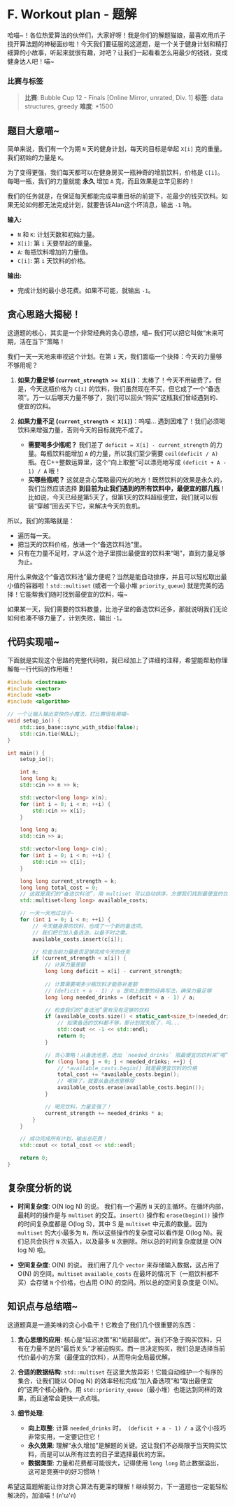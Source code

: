 # F. Workout plan - 题解

哈喵~！各位热爱算法的伙伴们，大家好呀！我是你们的解题猫娘，最喜欢用爪子挠开算法题的神秘面纱啦！今天我们要征服的这道题，是一个关于健身计划和精打细算的小故事，听起来就很有趣，对吧？让我们一起看看怎么用最少的钱钱，变成健身达人吧！喵~

### 比赛与标签
> **比赛**: Bubble Cup 12 - Finals [Online Mirror, unrated, Div. 1]
> **标签**: data structures, greedy
> **难度**: *1500

## 题目大意喵~
简单来说，我们有一个为期 `N` 天的健身计划，每天的目标是举起 `X[i]` 克的重量。我们初始的力量是 `K`。

为了变得更强，我们每天都可以在健身房买一瓶神奇的增肌饮料，价格是 `C[i]`。每喝一瓶，我们的力量就能 **永久** 增加 `A` 克，而且效果是立竿见影的！

我们的任务就是，在保证每天都能完成举重目标的前提下，花最少的钱买饮料。如果无论如何都无法完成计划，就要告诉Alan这个坏消息，输出 `-1` 呐。

**输入:**
- `N` 和 `K`: 计划天数和初始力量。
- `X[i]`: 第 `i` 天要举起的重量。
- `A`: 每瓶饮料增加的力量值。
- `C[i]`: 第 `i` 天饮料的价格。

**输出:**
- 完成计划的最小总花费。如果不可能，就输出 `-1`。

## 贪心思路大揭秘！
这道题的核心，其实是一个非常经典的贪心思想，喵~ 我们可以把它叫做“未来可期，活在当下”策略！

我们一天一天地来审视这个计划。在第 `i` 天，我们面临一个抉择：今天的力量够不够用呢？

1.  **如果力量足够 (`current_strength >= X[i]`)**：太棒了！今天不用破费了。但是，今天这瓶价格为 `C[i]` 的饮料，我们虽然现在不买，但它成了一个“备选项”。万一以后哪天力量不够了，我们可以回头“购买”这瓶我们曾经遇到的、便宜的饮料。

2.  **如果力量不足 (`current_strength < X[i]`)**：呜喵... 遇到困难了！我们必须喝饮料来增强力量，否则今天的目标就完不成了。
    *   **需要喝多少瓶呢？** 我们差了 `deficit = X[i] - current_strength` 的力量。每瓶饮料能增加 `A` 的力量，所以我们至少需要 `ceil(deficit / A)` 瓶。在C++整数运算里，这个“向上取整”可以漂亮地写成 `(deficit + A - 1) / A` 哦！
    *   **买哪些瓶呢？** 这就是贪心策略最闪光的地方！既然饮料的效果是永久的，我们当然应该选择 **到目前为止我们遇到的所有饮料中，最便宜的那几瓶**！比如说，今天已经是第5天了，但第1天的饮料超级便宜，我们就可以假装“穿越”回去买下它，来解决今天的危机。

所以，我们的策略就是：
- 遍历每一天。
- 把当天的饮料价格，放进一个“备选饮料池”里。
- 只有在力量不足时，才从这个池子里捞出最便宜的饮料来“喝”，直到力量足够为止。

用什么来做这个“备选饮料池”最方便呢？当然是能自动排序，并且可以轻松取出最小值的容器啦！`std::multiset` (或者一个最小堆 `priority_queue`) 就是完美的选择！它能帮我们随时找到最便宜的饮料，喵~

如果某一天，我们需要的饮料数量，比池子里的备选饮料还多，那就说明我们无论如何也凑不够力量了，计划失败，输出 `-1`。

## 代码实现喵~
下面就是实现这个思路的完整代码啦，我已经加上了详细的注释，希望能帮助你理解每一行代码的作用哦！

```cpp
#include <iostream>
#include <vector>
#include <set>
#include <algorithm>

// 一个让输入输出变快的小魔法，打比赛很有用喵~
void setup_io() {
    std::ios_base::sync_with_stdio(false);
    std::cin.tie(NULL);
}

int main() {
    setup_io();

    int n;
    long long k;
    std::cin >> n >> k;

    std::vector<long long> x(n);
    for (int i = 0; i < n; ++i) {
        std::cin >> x[i];
    }

    long long a;
    std::cin >> a;

    std::vector<long long> c(n);
    for (int i = 0; i < n; ++i) {
        std::cin >> c[i];
    }

    long long current_strength = k;
    long long total_cost = 0;
    // 这就是我们的“备选饮料池”，用 multiset 可以自动排序，方便我们找到最便宜的饮料！
    std::multiset<long long> available_costs;

    // 一天一天地过日子~
    for (int i = 0; i < n; ++i) {
        // 今天健身房的饮料，也成了一个新的备选项。
        // 我们把它加入备选池，以备不时之需。
        available_costs.insert(c[i]);

        // 检查当前力量是否足够完成今天的任务
        if (current_strength < x[i]) {
            // 计算力量差额
            long long deficit = x[i] - current_strength;
            
            // 计算需要喝多少瓶饮料才能弥补差额
            // (deficit + a - 1) / a 是向上取整的经典写法，确保力量足够
            long long needed_drinks = (deficit + a - 1) / a;

            // 检查我们的“备选池”里有没有足够的饮料
            if (available_costs.size() < static_cast<size_t>(needed_drinks)) {
                // 如果备选的饮料都不够，那计划就失败了，呜...
                std::cout << -1 << std::endl;
                return 0; 
            }

            // 贪心策略！从备选池里，选出 `needed_drinks` 瓶最便宜的饮料来“喝”
            for (long long j = 0; j < needed_drinks; ++j) {
                // *available_costs.begin() 就是最便宜饮料的价格
                total_cost += *available_costs.begin();
                // 喝掉了，就要从备选池里移除
                available_costs.erase(available_costs.begin());
            }

            // 喝完饮料，力量变强了！
            current_strength += needed_drinks * a;
        }
    }

    // 成功完成所有计划，输出总花费！
    std::cout << total_cost << std::endl;

    return 0;
}
```

## 复杂度分析的说
- **时间复杂度**: O(N log N) 的说。
  我们有一个遍历 `N` 天的主循环。在循环内部，最耗时的操作是与 `multiset` 的交互。`insert()` 操作和 `erase(begin())` 操作的时间复杂度都是 O(log S)，其中 S 是 `multiset` 中元素的数量。因为 `multiset` 的大小最多为 `N`，所以这些操作的复杂度可以看作是 O(log N)。我们总共会执行 `N` 次插入，以及最多 `N` 次删除。所以总的时间复杂度就是 O(N log N) 啦。

- **空间复杂度**: O(N) 的说。
  我们用了几个 `vector` 来存储输入数据，这占用了 O(N) 的空间。`multiset` `available_costs` 在最坏的情况下（一瓶饮料都不买）会存储 `N` 个价格，也占用 O(N) 的空间。所以总的空间复杂度是 O(N)。

## 知识点与总结喵~
这道题真是一道美味的贪心小鱼干！它教会了我们几个很重要的东西：

1.  **贪心思想的应用**: 核心是“延迟决策”和“局部最优”。我们不急于购买饮料，只有在力量不足的“最后关头”才被迫购买。而一旦决定购买，我们总是选择当前代价最小的方案（最便宜的饮料），从而导向全局最优解。

2.  **合适的数据结构**: `std::multiset` 在这里大放异彩！它能自动维护一个有序的集合，让我们能以 O(log N) 的效率轻松完成“加入备选项”和“取出最便宜的”这两个核心操作。用 `std::priority_queue`（最小堆）也能达到同样的效果，而且通常会更快一点点哦。

3.  **细节处理**:
    *   **向上取整**: 计算 `needed_drinks` 时，` (deficit + a - 1) / a` 这个小技巧非常实用，一定要记住它！
    *   **永久效果**: 理解“永久增加”是解题的关键。这让我们不必局限于当天购买饮料，而是可以从所有过去的日子里选择最优的方案。
    *   **数据类型**: 力量和花费都可能很大，记得使用 `long long` 防止数据溢出，这可是竞赛中的好习惯呐！

希望这篇题解能让你对贪心算法有更深的理解！继续努力，下一道题也一定能轻松解决的，加油喵！(ฅ'ω'ฅ)
